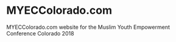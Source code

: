 # MYECColorado.com
MYECColorado.com website for the Muslim Youth Empowerment Conference Colorado 2018
